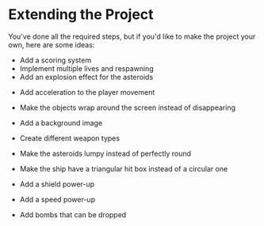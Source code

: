 # Extending the Project
You've done all the required steps, but if you'd like to make the project your own, here are some ideas:
<br />
<ul>
  <li>
Add a scoring system
    
  </li>
  <li>
Implement multiple lives and respawning
    
  </li>
  <li>
Add an explosion effect for the asteroids
    
  </li>
  <li>
    
Add acceleration to the player movement
  </li>
  <li>
    
Make the objects wrap around the screen instead of disappearing
  </li>
  <li>
    
Add a background image
  </li>
  <li>
    
Create different weapon types
  </li>
  <li>
    
Make the asteroids lumpy instead of perfectly round
  </li>
  <li>
    
Make the ship have a triangular hit box instead of a circular one
  </li>
  <li>
    
Add a shield power-up
  </li>
  <li>
    
Add a speed power-up
  </li>
  <li>
    
Add bombs that can be dropped
  </li>
</ul>

